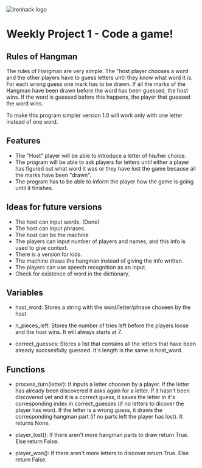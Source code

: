 ![Ironhack logo](https://i.imgur.com/1QgrNNw.png)

# Weekly Project 1 - Code a game!

## Rules of Hangman

The rules of Hangman are very simple. The "host player chooses a word and the other players have to guess letters until they know what word it is. For each wrong guess one mark has to be drawn. If all the marks of the Hangman have been drawn before the word has been guessed, the host wins. If the word is guessed before this happens, the player that guessed the word wins.

To make this program simpler version 1.0 will work only with one letter instead of one word.

## Features
- The "Host" player will be able to introduce a letter of his/her choice.
- The program will be able to ask players for letters until either a player has figured out what word it was or they have lost the game because all the marks have been "drawn".
- The program has to be able to inform the player how the game is going until it finishes.

## Ideas for future versions
- The host can input words. (Done)
- The host can input phrases.
- The host can be the machine
- The players can input number of players and names, and this info is used to give context.
- There is a version for kids.
- The machine draws the hangman instead of giving the info written.
- The players can use speech recognition as an input.
- Check for existence of word in the dictionary.

## Variables
- host_word: Stores a string with the word/letter/phrase choseen by the host

- n_pieces_left: Stores the number of tries left before the players loose and the host wins. It will always starts at 7.

- correct_guesses: Stores a list that contains all the letters that have been already succsesfully guessed. It's length is the same is host_word.

## Functions
- process_turn(letter): It inputs a letter choosen by a player. If the letter has already been discovered it asks again for a letter. If it hasn't been discovered yet and it is a correct guess, it saves the letter in it's corresponding index in correct_guesses (if no letters to dicover the player has won). If the letter is a wrong guess, it draws the corresponding hangman part (if no parts left the player has lost). It returns None.

- player_lost(): If there aren't more hangman parts to draw return True. Else return False.

- player_won(): If there aren't more letters to discover return True. Else return False.
